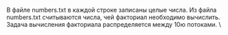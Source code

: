 В файле numbers.txt в каждой строке записаны целые числа. Из файла numbers.txt считываются числа, чей факториал необходимо вычислить.
Задача вычисления факториала распределяется между 10ю потоками. \